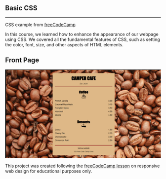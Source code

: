 ## Basic CSS
---
CSS example from [freeCodeCamp](https://www.freecodecamp.org/learn/2022/responsive-web-design/)

In this course, we learned how to enhance the appearance of our webpage using CSS. We covered all the fundamental features of CSS, such as setting the color, font, size, and other aspects of HTML elements.

Front Page
---
![Front Page](./doc/Screenshot.png)

This project was created following the [freeCodeCamp lesson](https://www.freecodecamp.org/learn/2022/responsive-web-design/) on responsive web design  for educational purposes only.